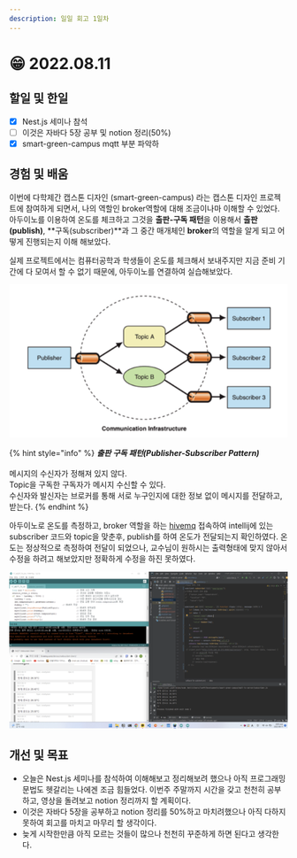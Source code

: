 ```yaml
---
description: 일일 회고 1일차
---
```


# 😁 2022.08.11

## 할일 및 한일

* [x] Nest.js 세미나 참석
* [ ] 이것은 자바다 5장 공부 및 notion 정리(50%)
* [x] smart-green-campus mqtt 부분 파악하

## 경험 및 배움

이번에 다학제간 캡스톤 디자인 (smart-green-campus) 라는 캡스톤 디자인 프로젝트에 참여하게 되면서, 나의 역할인 broker역할에 대해 조금이나마 이해할 수 있었다. 아두이노를 이용하여 온도를 체크하고 그것을 **출판-구독 패턴**을 이용해서 **출판(publish)**, **구독(subscriber)**과 그 중간 매개체인 **broker**의 역할을 알게 되고 어떻게 진행되는지 이해 해보았다.

실제 프로젝트에서는 컴퓨터공학과 학생들이 온도를 체크해서 보내주지만 지금 준비 기간에 다 모여서 할 수 없기 때문에, 아두이노를 연결하여 실습해보았다.

![출판(발행)-구독 ](<../.gitbook/assets/image (3) (1) (1).png>)

{% hint style="info" %}
_**출판 구독 패턴(Publisher-Subscriber Pattern)**_\
\
메시지의 수신자가 정해져 있지 않다.\
Topic을 구독한 구독자가 메시지 수신할 수 있다.\
수신자와 발신자는 브로커를 통해 서로 누구인지에 대한 정보 없이 메시지를 전달하고, 받는다.
{% endhint %}



아두이노로 온도를 측정하고, broker 역할을 하는 [hivemq](https://www.hivemq.com/) 접속하여 intellij에 있는 subscriber 코드와 topic을 맞춘후, publish를 하여 온도가 전달되는지 확인하였다. 온도는 정상적으로 측정하여 전달이 되었으나, 교수님이 원하시는 출력형태에 맞지 않아서 수정을 하려고 해보았지만 정확하게 수정을 하진 못하였다.

![hive mq를 사용한 출판-구독](<../.gitbook/assets/image (1) (1) (1) (1) (1) (1) (1).png>)

## 개선 및 목표

* 오늘은 Nest.js 세미나를 참석하여 이해해보고 정리해보려 했으나 아직 프로그래밍 문법도 헷갈리는 나에겐 조금 힘들었다. 이번주 주말까지 시간을 갖고 천천히 공부하고, 영상을 돌려보고 notion 정리까지 할 계획이다.
* 이것은 자바다 5장을 공부하고 notion 정리를 50%하고 마치려했으나 아직 다하지 못하여 회고를 마치고 마무리 할 생각이다.
* 늦게 시작한만큼 아직 모르는 것들이 많으나 천천히 꾸준하게 하면 된다고 생각한다.
